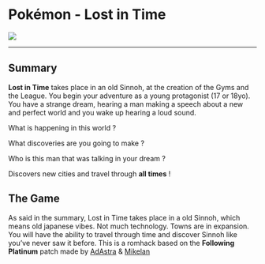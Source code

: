 
# Pokémon - Lost in Time


![](https://s3.us-west-2.amazonaws.com/secure.notion-static.com/7433856c-68d4-4313-99b2-81ed37370950/LiT_Banner.png?X-Amz-Algorithm=AWS4-HMAC-SHA256&X-Amz-Content-Sha256=UNSIGNED-PAYLOAD&X-Amz-Credential=AKIAT73L2G45EIPT3X45%2F20221120%2Fus-west-2%2Fs3%2Faws4_request&X-Amz-Date=20221120T220733Z&X-Amz-Expires=86400&X-Amz-Signature=fe249b5dad8cf36188cde7f6e9c4e537b98fa91a09608e2ed53cad263777e7d3&X-Amz-SignedHeaders=host&response-content-disposition=filename%3D%22LiT%2520Banner.png%22&x-id=GetObject)
___

## Summary

**Lost in Time** takes place in an old Sinnoh, at the creation of the Gyms and the League. You begin your adventure as a young protagonist (17 or 18yo).
You have a strange dream, hearing a man making a speech about a new and perfect world and you wake up hearing a loud sound. 

What is happening in this world ?

What discoveries are you going to make ? 

Who is this man that was talking in your dream ? 


Discovers new cities and travel through **all times** !


## The Game 

As said in the summary, Lost in Time takes place in a old Sinnoh, which means old japanese vibes. Not much technology. Towns are in expansion. You will have the ability to travel through time and discover Sinnoh like you’ve never saw it before. This is a romhack based on the **Following Platinum** patch made by [AdAstra](https://twitter.com/AdAstra_GL) & [Mikelan](https://twitter.com/mikelan98)
